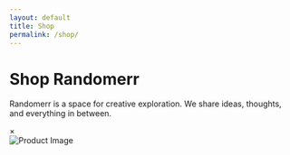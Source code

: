 ```yaml
---
layout: default
title: Shop
permalink: /shop/
---
```


# Shop Randomerr

Randomerr is a space for creative exploration. We share ideas, thoughts, and everything in between.


<div class="product-list" id="product-list"></div>

<!-- Modal for product details -->
<div class="product-details-modal" id="product-details-modal">
  <div class="modal-content">
    <span class="close" id="modal-close">&times;</span>
    <div class="modal-header">
      <img id="modal-main-image" src="" alt="Product Image">
    </div>
    <div id="modal-body">
      <!-- Variant gallery and product details will be inserted here dynamically -->
    </div>
    <div id="modal-title-info">
      <!-- Title, color, and price will be updated based on selected variant -->
    </div>
  </div>
</div>
